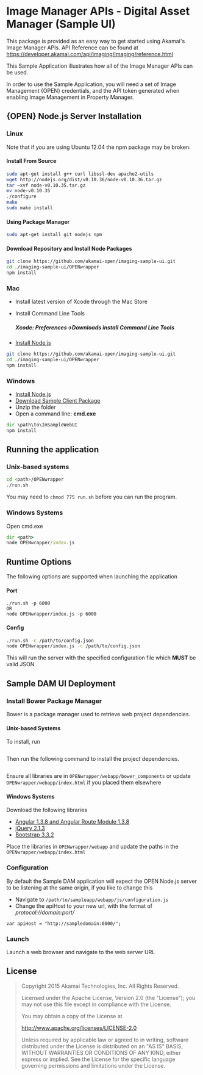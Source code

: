 # Image Manager APIs - Digital Asset Manager (Sample UI)

This package is provided as an easy way to get started using Akamai's Image Manager APIs.  API Reference can be found at https://developer.akamai.com/api/imaging/imaging/reference.html

This Sample Application illustrates how all of the Image Manager APIs can be used.

In order to use the Sample Application, you will need a set of Image Management {OPEN} credentials, and the API token generated when enabling Image Management in Property Manager.


## {OPEN} Node.js Server Installation

### Linux

Note that if you are using Ubuntu 12.04 the npm package may be broken. 

#### Install From Source
```sh
sudo apt-get install g++ curl libssl-dev apache2-utils
wget http://nodejs.org/dist/v0.10.36/node-v0.10.36.tar.gz
tar –xvf node-v0.10.35.tar.gz
mv node-v0.10.35
./configure
make
sudo make install
```

#### Using Package Manager
```sh
sudo apt-get install git nodejs npm
```

#### Download Repository and Install Node Packages
```sh
git clone https://github.com/akamai-open/imaging-sample-ui.git
cd ./imaging-sample-ui/OPENwrapper
npm install
```

### Mac
+ Install latest version of Xcode through the Mac Store

+ Install Command Line Tools
	##### Xcode: Preferences->Downloads install Command Line Tools

+ [Install Node.js](https://www.nodejs.org/download)


```sh
git clone https://github.com/akamai-open/imaging-sample-ui.git
cd ./imaging-sample-ui/OPENwrapper
npm install
```

### Windows
+ [Install Node.js](https://www.nodejs.org/download)
+ [Download Sample Client Package](https://github.com/ImageManagement/ImSampleClient/archive/master.zip)
+ Unzip the folder
+ Open a command line: **cmd.exe**


```cmd
dir \path\to\ImSampleWebUI
npm install
```

## Running the application

### Unix-based systems
```sh
cd <path>/OPENwrapper
./run.sh
```
You may need to ```chmod 775 run.sh``` before you can run the program. 

### Windows Systems
Open cmd.exe
```cmd
dir <path>
node OPENwrapper/index.js
```

## Runtime Options
The following options are supported when launching the application

#### Port
```
./run.sh -p 6000
OR
node OPENwrapper/index.js -p 6000
```

#### Config
```sh
./run.sh -c /path/to/config.json
node OPENwrapper/index.js -c /path/to/config.json
```

This will run the server with the specified configuration file which **MUST** be valid JSON

## Sample DAM UI Deployment

### Install Bower Package Manager

Bower is a package manager used to retrieve web project dependencies. 

#### Unix-based Systems
To install, run

```npm install -g bower
```

Then run the following command to install the project dependencies. 

``` bower install
```

Ensure all libraries are in ```OPENwrapper/webapp/bower_components```
 or update ```OPENwrapper/webapp/index.html``` if you placed them elsewhere
#### Windows Systems

Download the following libraries

+ [Angular 1.3.8 and Angular Route Module 1.3.8](https://docs.angularjs.org/misc/downloading)
+ [jQuery 2.1.3](http://jquery.com/download/)
+ [Bootstrap 3.3.2](http://getbootstrap.com/getting-started/)


Place the libraries in ```OPENwrapper/webapp``` and update the paths in the ```OPENwrapper/webapp/index.html```   


### Configuration

By default the Sample DAM application will expect the OPEN Node.js server to be listening at the same origin, if you like to change this

+ Navigate to ```/path/to/sampleapp/webapp/js/configuration.js```
+ Change the apiHost to your new url, with the format of *protocol://domain:port/*

```
var apiHost = "http://sampledomain:6000/";
```

### Launch
Launch a web browser and navigate to the web server URL



## License

> Copyright 2015 Akamai Technologies, Inc. All Rights Reserved.
> 
> Licensed under the Apache License, Version 2.0 (the "License");
> you may not use this file except in compliance with the License.
>
> You may obtain a copy of the License at 
>
>    http://www.apache.org/licenses/LICENSE-2.0
>
> Unless required by applicable law or agreed to in writing, software
> distributed under the License is distributed on an "AS IS" BASIS,
> WITHOUT WARRANTIES OR CONDITIONS OF ANY KIND, either express or implied.
> See the License for the specific language governing permissions and
> limitations under the License.